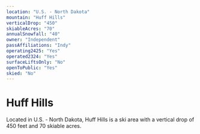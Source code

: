 ```yaml
---
location: "U.S. - North Dakota"
mountain: "Huff Hills"
verticalDrop: "450"
skiableAcres: "70"
annualSnowfall: "40"
owner: "Independent"
passAffiliations: "Indy"
operating2425: "Yes"
operated2324: "Yes"
surfaceLiftsOnly: "No"
openToPublic: "Yes"
skied: "No"
---
```


# Huff Hills

Located in U.S. - North Dakota, Huff Hills is a ski area with a vertical drop of 450 feet and 70 skiable acres.